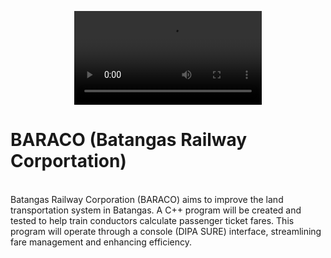 <p align="center">
  <video width="300" controls>
    <source src="BARACO_vid.mp4" type="video/mp4">
  </video>

# BARACO (Batangas Railway Corportation)
<br> Batangas Railway Corporation (BARACO) aims to improve the land transportation system in Batangas. A C++ program will be created and tested to help train conductors calculate passenger ticket fares. This program will operate through a console (DIPA SURE) interface, streamlining fare management and enhancing efficiency.
<br>
